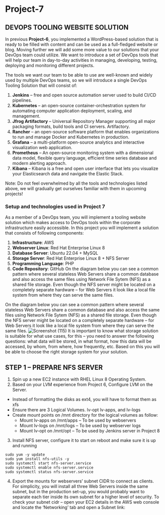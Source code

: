 # Project-7
## DEVOPS TOOLING WEBSITE SOLUTION
In previous **Project-6**, you implemented a WordPress-based solution that is ready to be filled with content and can be used as a full-fledged website or blog. Moving further we will add some more value to our solutions that your DevOps team could utilize. We want to introduce a set of DevOps tools that will help our team in day-to-day activities in managing, developing, testing, deploying and monitoring different projects.

The tools we want our team to be able to use are well-known and widely used by multiple DevOps teams, so we will introduce a single DevOps Tooling Solution that will consist of:
1. **Jenkins** – free and open source automation server used to build CI/CD pipelines.
2. **Kubernetes** – an open-source container-orchestration system for automating computer application deployment, scaling, and management.
3. **Jfrog Artifactory** – Universal Repository Manager supporting all major packaging formats, build tools and CI servers. Artifactory.
4. **Rancher** – an open-source software platform that enables organizations to run and manage Docker and Kubernetes in production.
5. **Grafana** – a multi-platform open-source analytics and interactive visualization web application.
6. **Prometheus** – An open-source monitoring system with a dimensional data model, flexible query language, efficient time series database and modern alerting approach.
7. **Kibana** – Kibana is a free and open user interface that lets you visualize your Elasticsearch data and navigate the Elastic Stack.

Note: Do not feel overwhelmed by all the tools and technologies listed above, we will gradually get ourselves familiar with them in upcoming projects!

### Setup and technologies used in Project 7
As a member of a DevOps team, you will implement a tooling website solution which makes access to DevOps tools within the corporate infrastructure easily accessible.
In this project you will implement a solution that consists of following components:
1. **Infrastructure**: AWS
2. **Webserver Linux**: Red Hat Enterprise Linux 8
3. **Database Server**: Ubuntu 22.04 + MySQL
4. **Storage Server**: Red Hat Enterprise Linux 8 + NFS Server
5. **Programming Language**: PHP
6. **Code Repository**: GitHub
On the diagram below you can see a common pattern where several stateless Web Servers share a common database and also access the same files using Network File Sytem (NFS) as a shared file storage. Even though the NFS server might be located on a completely separate hardware – for Web Servers it look like a local file system from where they can serve the same files.

On the diagram below you can see a common pattern where several stateless Web Servers share a common database and also access the same files using Network File Sytem (NFS) as a shared file storage. Even though the NFS server might be located on a completely separate hardware – for Web Servers it look like a local file system from where they can serve the same files.
![Screenshot (115)](https://user-images.githubusercontent.com/111396874/230899681-e40dd751-6bd5-43a5-9b45-7bb9e8b1acb6.png)
It is important to know what storage solution is suitable for what use cases, for this – you need to answer the following questions: what data will be stored, in what format, how this data will be accessed, by whom, from where, how frequently, etc. Based on this you will be able to choose the right storage system for your solution.

## STEP 1 – PREPARE NFS SERVER

1. Spin up a new EC2 instance with RHEL Linux 8 Operating System.
2. Based on your LVM experience from Project 6, Configure LVM on the Server.
* Instead of formatting the disks as ext4, you will have to format them as xfs
* Ensure there are 3 Logical Volumes. lv-opt lv-apps, and lv-logs
* Create mount points on /mnt directory for the logical volumes as follow:
  - Mount lv-apps on /mnt/apps – To be used by webservers
  - Mount lv-logs on /mnt/logs – To be used by webserver logs
  - Mount lv-opt on /mnt/opt – To be used by Jenkins server in Project 8
3. Install NFS server, configure it to start on reboot and make sure it is up and running
```
sudo yum -y update
sudo yum install nfs-utils -y
sudo systemctl start nfs-server.service
sudo systemctl enable nfs-server.service
sudo systemctl status nfs-server.service
```
4. Export the mounts for webservers’ subnet CIDR to connect as clients. For simplicity, you will install all three Web Servers inside the same subnet, but in the production set-up, you would probably want to separate each tier inside its own subnet for a higher level of security.
To check your subnet cidr – open your EC2 details in the AWS web console and locate the ‘Networking’ tab and open a Subnet link:



